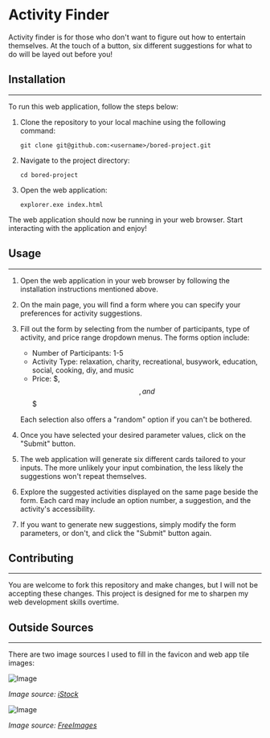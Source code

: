 # Activity Finder

Activity finder is for those who don't want to figure out how to entertain themselves. 
At the touch of a button, six different suggestions for what to do will be layed out before you!

## Installation 
---

To run this web application, follow the steps below:

1. Clone the repository to your local machine using the following command:

   ```shell
   git clone git@github.com:<username>/bored-project.git
   ```
2. Navigate to the project directory:

   ```shell
   cd bored-project
   ```
3. Open the web application:

   ```shell
   explorer.exe index.html
   ```

The web application should now be running in your web browser. Start interacting with the application and enjoy!

## Usage
---

1. Open the web application in your web browser by following the installation instructions mentioned above.

2. On the main page, you will find a form where you can specify your preferences for activity suggestions.

3. Fill out the form by selecting from the number of participants, type of activity, and price range dropdown menus. The forms option include:

   - Number of Participants: 1-5
   - Activity Type: relaxation, charity, recreational, busywork, education, social, cooking, diy, and music
   - Price: $, $$, and $$$

   Each selection also offers a "random" option if you can't be bothered.

4. Once you have selected your desired parameter values, click on the "Submit" button.

5. The web application will generate six different cards tailored to your inputs. The more unlikely your input combination,
the less likely the suggestions won't repeat themselves.

6. Explore the suggested activities displayed on the same page beside the form. Each card may include an option number, a suggestion, and the activity's accessibility.

7. If you want to generate new suggestions, simply modify the form parameters, or don't, and click the "Submit" button again.

## Contributing
---

You are welcome to fork this repository and make changes, but I will not be accepting these changes.
This project is designed for me to sharpen my web development skills overtime.

## Outside Sources
---

There are two image sources I used to fill in the favicon and web app tile images:

![Image](https://media.istockphoto.com/vectors/human-brain-icon-vector-vector-id1005384502?b=1&k=6&m=1005384502&s=170x170&h=PdOvg3W7e4zhojBKV3mvXjzU4AA2m1Z9eN63bs_C6Vc=)

*Image source: [iStock](https://www.istockphoto.com/)*

![Image](https://images.freeimages.com/fic/images/icons/2711/free_icons_for_windows8_metro/128/brain.png?ref=findicons)

*Image source: [FreeImages](https://www.freeimages.com/)*


